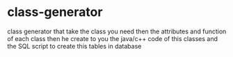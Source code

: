 # class-generator
class generator that take the class you need then the attributes and function of each class then he create to you the java/c++ code of this classes and the SQL script to create this tables in database
